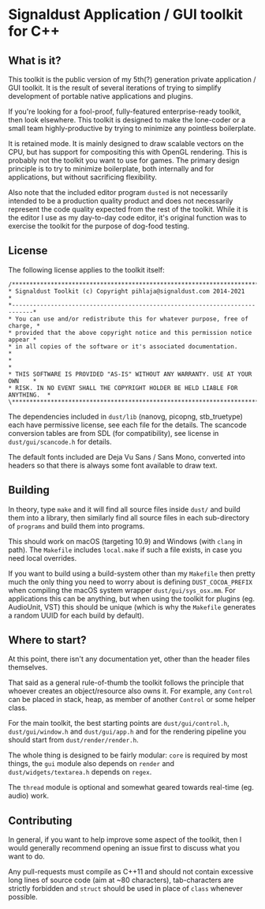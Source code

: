 # Signaldust Application / GUI toolkit for C++

## What is it?

This toolkit is the public version of my 5th(?) generation private application / GUI toolkit.
It is the result of several iterations of trying to simplify development of portable native
applications and plugins.

If you're looking for a fool-proof, fully-featured enterprise-ready toolkit, then look elsewhere.
This toolkit is designed to make the lone-coder or a small team highly-productive by trying to
minimize any pointless boilerplate.

It is retained mode. It is mainly designed to draw scalable vectors on the CPU, but has support
for compositing this with OpenGL rendering. This is probably not the toolkit you want to use for
games. The primary design principle is to try to minimize boilerplate, both internally and for
applications, but without sacrificing flexibility.

Also note that the included editor program `dusted` is not necessarily intended to be a production
quality product and does not necessarily represent the code quality expected from the rest of the
toolkit. While it is the editor I use as my day-to-day code editor, it's original function
was to exercise the toolkit for the purpose of dog-food testing.

## License

The following license applies to the toolkit itself:
```
/*****************************************************************************\
* Signaldust Toolkit (c) Copyright pihlaja@signaldust.com 2014-2021          *
*----------------------------------------------------------------------------*
* You can use and/or redistribute this for whatever purpose, free of charge, *
* provided that the above copyright notice and this permission notice appear *
* in all copies of the software or it's associated documentation.            *
*                                                                            *
* THIS SOFTWARE IS PROVIDED "AS-IS" WITHOUT ANY WARRANTY. USE AT YOUR OWN    *
* RISK. IN NO EVENT SHALL THE COPYRIGHT HOLDER BE HELD LIABLE FOR ANYTHING.  *
\****************************************************************************/
```

The dependencies included in `dust/lib` (nanovg, picopng, stb_truetype) each have
permissive license, see each file for the details. The scancode conversion tables
are from SDL (for compatibility), see license in `dust/gui/scancode.h` for details.

The default fonts included are Deja Vu Sans / Sans Mono, converted into headers
so that there is always some font available to draw text.

## Building

In theory, type `make` and it will find all source files inside `dust/` and build them
into a library, then similarly find all source files in each sub-directory of `programs`
and build them into programs.

This should work on macOS (targeting 10.9) and Windows (with `clang` in path).
The `Makefile` includes `local.make` if such a file exists, in case you need local overrides.

If you want to build using a build-system other than my `Makefile` then pretty much the
only thing you need to worry about is defining `DUST_COCOA_PREFIX` when compiling the
macOS system wrapper `dust/gui/sys_osx.mm`. For applications this can be anything, but when
using the toolkit for plugins (eg. AudioUnit, VST) this should be unique (which is why
the `Makefile` generates a random UUID for each build by default).

## Where to start?

At this point, there isn't any documentation yet, other than the header files themselves.

That said as a general rule-of-thumb the toolkit follows the principle that whoever creates
an object/resource also owns it. For example, any `Control` can be placed in stack, heap,
as member of another `Control` or some helper class. 

For the main toolkit, the best starting points are `dust/gui/control.h`, `dust/gui/window.h`
and `dust/gui/app.h` and for the rendering pipeline you should start from `dust/render/render.h`.

The whole thing is designed to be fairly modular: `core` is required by most things,
the `gui` module also depends on `render` and `dust/widgets/textarea.h` depends on `regex`.

The `thread` module is optional and somewhat geared towards real-time (eg. audio) work.

## Contributing

In general, if you want to help improve some aspect of the toolkit, then I would generally
recommend opening an issue first to discuss what you want to do.

Any pull-requests must compile as C++11 and should not contain excessive long lines of source
code (aim at ~80 characters), tab-characters are strictly forbidden and `struct` should be
used in place of `class` whenever possible.
